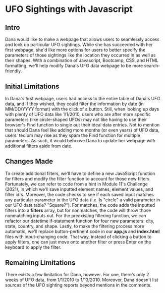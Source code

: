 # UFO Sightings with Javascript

## Intro
Dana would like to make a webpage that allows users to seamlessly access and look up particular UFO sightings. While she has succeeded with her first webpage, she'd like more options for users to better specify the parameters of those sightings like the location they occurred in as well as their shapes. With a combination of Javascript, Bootcamp, CSS, and HTML formatting, we'll help modify Dana's UFO data webpage to be more search-friendly.

## Initial Limitations
In Dana's first webpage, users had access to the entire table of Dana's UFO data, and if they wished, they could filter the information by date (in MM/DD/YYYY format) with the click of a button. Still, when looking up days with plenty of UFO data like 1/1/2010, users who are after more specific parameters (like circle-shaped UFOs) may not like having to use their browser's Find function to single out their ideal data entries. Not to mention
that should Dana feel like adding more months (or even years) of UFO data, users' tedium may rise as they spam the Find function for multiple parameters. As such, it would behoove Dana to update her webpage with additional filters aside from date.

## Changes Made
To create additional filters, we'll have to define a new JavaScript function for filters and modify the filter function to account for those new filters. Fortunately, we can refer to code from a hint in Module 11's Challenge (2021), in which we'll save inputted element names, element values, and filter id's. Moreover, the code checks to see if each saved input matches any particular parameter in the UFO data (i.e. Is "circle" a valid parameter in our UFO data table? "Square?"). For matches, the code adds the inputted filters into a **filters** array, but for nonmatches, the code will throw those nonmatching inputs out. For the preexisting filtering function, we can refactor our datetime if-statement function for four new parameters: city, state, country, and shape. Lastly, to make the filtering process more automatic, we'll replace button-pertinent code in our **app.js** and **index.html** files with input-changing code. That way, instead of clicking a button to apply filters, one can just move onto another filter or press Enter on the keyboard to apply the filter.

## Remaining Limitations
There exists a few limitation for Dana, however. For one, there's only 2 weeks of UFO data, from 1/1/2010 to 1/13/2010. Moreover, Dana doesn't list sources of the UFO sighting reports beyond mentions in the comments.
